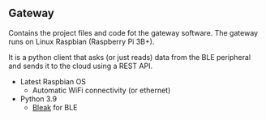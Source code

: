## Gateway

Contains the project files and code fot the gateway software. The gateway runs on Linux Raspbian (Raspberry Pi 3B+).

It is a python client that asks (or just reads) data from the BLE peripheral and sends it to the cloud using a REST API.

* Latest Raspbian OS
	* Automatic WiFi connectivity (or ethernet)
* Python 3.9
	* [Bleak](https://github.com/hbldh/bleak) for BLE
